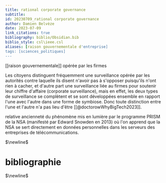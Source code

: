```yaml
---
title: rational corporate governance
subtitle:
id: 20230709_rational corporate governance
author: Damien Belvèze
date: 2023-07-09
link_citations: true
bibliography: biblio/Obsidian.bib
biblio_style: csl\ieee.csl
aliases: [raison gouvernementale d'entreprise]
tags: [sciences_politiques]
---
```


[[raison gouvernementale]] opérée par les firmes

Les citoyens distinguent fréquemment une surveillance opérée par les autorités contre laquelle ils disent n'avoir pas à s'opposer puisqu'ils n'ont rien à cacher, et d'autre part une surveillance liée au firmes pour soutenir leur chiffre d'affaire (corporate surveillance), mais en effet, les deux types de surveillance se complètent et se sont développées ensemble en rapport l'une avec l'autre dans une forme de symbiose. 
Donc toute distinction entre l'une et l'autre n'a pas lieu d'être [[@doctorowWhyBigTech2023]]. 

relative ancienneté du phénomène mis en lumière par le programme PRISM de la NSA (manifesté par Edward Snowden en 2013) où l'on apprend que la NSA se sert directement en données personnelles dans les serveurs des entreprises de télécommunications. 

$\newline$
# bibliographie
$\newline$






